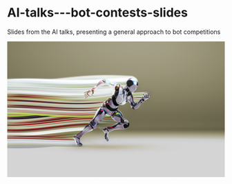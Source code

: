 # AI-talks---bot-contests-slides
Slides from the AI talks, presenting a general approach to bot competitions

![cover art](bot-1613606.png "cover")
